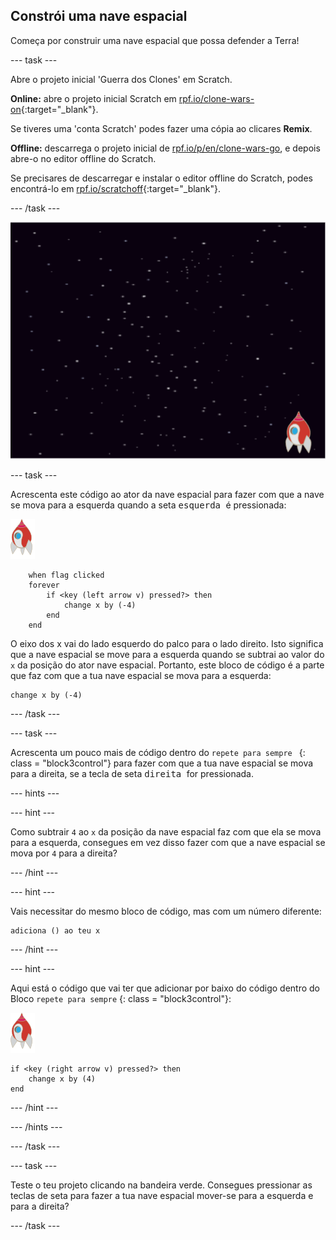 ## Constrói uma nave espacial

Começa por construir uma nave espacial que possa defender a Terra!

\--- task \---

Abre o projeto inicial 'Guerra dos Clones' em Scratch.

**Online:** abre o projeto inicial Scratch em [rpf.io/clone-wars-on](http://rpf.io/clone-wars-on){:target="_blank"}.

Se tiveres uma 'conta Scratch' podes fazer uma cópia ao clicares **Remix**.

**Offline:** descarrega o projeto inicial de [rpf.io/p/en/clone-wars-go](http://rpf.io/p/en/clone-wars-go), e depois abre-o no editor offline do Scratch.

Se precisares de descarregar e instalar o editor offline do Scratch, podes encontrá-lo em [rpf.io/scratchoff](https://rpf.io/scratchoff){:target="_blank"}.

\--- /task \---

![projeto inicial](images/starter-project.png)

\--- task \---

Acrescenta este código ao ator da nave espacial para fazer com que a nave se mova para a esquerda quando a seta <kbd> esquerda </kbd> é pressionada:

![ator Foguetão](images/rocket-sprite.png)

```blocks3
    when flag clicked
    forever
        if <key (left arrow v) pressed?> then
            change x by (-4)
        end
    end
```

O eixo dos x vai do lado esquerdo do palco para o lado direito. Isto significa que a nave espacial se move para a esquerda quando se subtrai ao valor do ` x ` da posição do ator nave espacial. Portanto, este bloco de código é a parte que faz com que a tua nave espacial se mova para a esquerda:

```blocks3
change x by (-4)
```

\--- /task \---

\--- task \---

Acrescenta um pouco mais de código dentro do `repete para sempre ` {: class = "block3control"} para fazer com que a tua nave espacial se mova para a direita, se a tecla de seta <kbd> direita </kbd> for pressionada.

\--- hints \---

\--- hint \---

Como subtrair ` 4 ` ao ` x ` da posição da nave espacial faz com que ela se mova para a esquerda, consegues em vez disso fazer com que a nave espacial se mova por ` 4 ` para a direita?

\--- /hint \---

\--- hint \---

Vais necessitar do mesmo bloco de código, mas com um número diferente:

```blocks3
adiciona () ao teu x
```

\--- /hint \---

\--- hint \---

Aqui está o código que vai ter que adicionar por baixo do código dentro do Bloco ` repete para sempre ` {: class = "block3control"}:

![ator foguetão](images/rocket-sprite.png)

```blocks3
if <key (right arrow v) pressed?> then
    change x by (4)
end
```

\--- /hint \---

\--- /hints \---

\--- /task \---

\--- task \---

Teste o teu projeto clicando na bandeira verde. Consegues pressionar as teclas de seta para fazer a tua nave espacial mover-se para a esquerda e para a direita?

\--- /task \---